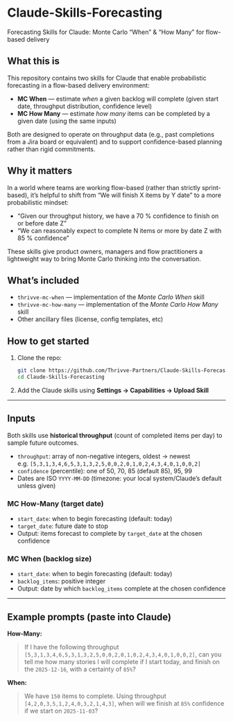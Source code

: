 # Claude-Skills-Forecasting  
Forecasting Skills for Claude: Monte Carlo “When” & “How Many” for flow-based delivery  

## What this is  
This repository contains two skills for Claude that enable probabilistic forecasting in a flow-based delivery environment:  
- **MC When** — estimate *when* a given backlog will complete (given start date, throughput distribution, confidence level)  
- **MC How Many** — estimate *how many* items can be completed by a given date (using the same inputs)  

Both are designed to operate on throughput data (e.g., past completions from a Jira board or equivalent) and to support confidence-based planning rather than rigid commitments.

## Why it matters  
In a world where teams are working flow-based (rather than strictly sprint-based), it’s helpful to shift from “We will finish X items by Y date” to a more probabilistic mindset:  
- “Given our throughput history, we have a 70 % confidence to finish on or before date Z”  
- “We can reasonably expect to complete N items or more by date Z with 85 % confidence”  

These skills give product owners, managers and flow practitioners a lightweight way to bring Monte Carlo thinking into the conversation.

## What’s included  
- `thrivve-mc-when` — implementation of the *Monte Carlo When* skill  
- `thrivve-mc-how-many` — implementation of the *Monte Carlo How Many* skill
- Other ancillary files (license, config templates, etc)  

## How to get started  
1. Clone the repo:  
   ```bash  
   git clone https://github.com/Thrivve-Partners/Claude-Skills-Forecasting.git  
   cd Claude-Skills-Forecasting  
   
2. Add the Claude skills using **Settings → Capabilities → Upload Skill**
---

## Inputs

Both skills use **historical throughput** (count of completed items per day) to sample future outcomes.

- `throughput`: array of non-negative integers, oldest → newest  
  e.g. `[5,3,1,3,4,6,5,3,1,3,2,5,0,0,2,0,1,0,2,4,3,4,0,1,0,0,2]`
- `confidence` (percentile): one of 50, 70, 85 (default 85), 95, 99
- Dates are ISO `YYYY-MM-DD` (timezone: your local system/Claude’s default unless given)

### MC How-Many (target date)
- `start_date`: when to begin forecasting (default: today)
- `target_date`: future date to stop
- Output: items forecast to complete by `target_date` at the chosen confidence

### MC When (backlog size)
- `start_date`: when to begin forecasting (default: today)
- `backlog_items`: positive integer
- Output: date by which `backlog_items` complete at the chosen confidence

---

## Example prompts (paste into Claude)

**How-Many:**
> If I have the following throughput `[5,3,1,3,4,6,5,3,1,3,2,5,0,0,2,0,1,0,2,4,3,4,0,1,0,0,2]`, can you tell me how many stories I will complete if I start today, and finish on the `2025-12-16`, with a certainty of `85%`?

**When:**
> We have `150` items to complete. Using throughput `[4,2,0,3,5,1,2,4,0,3,2,1,4,3]`, when will we finish at `85%` confidence if we start on `2025-11-03`?